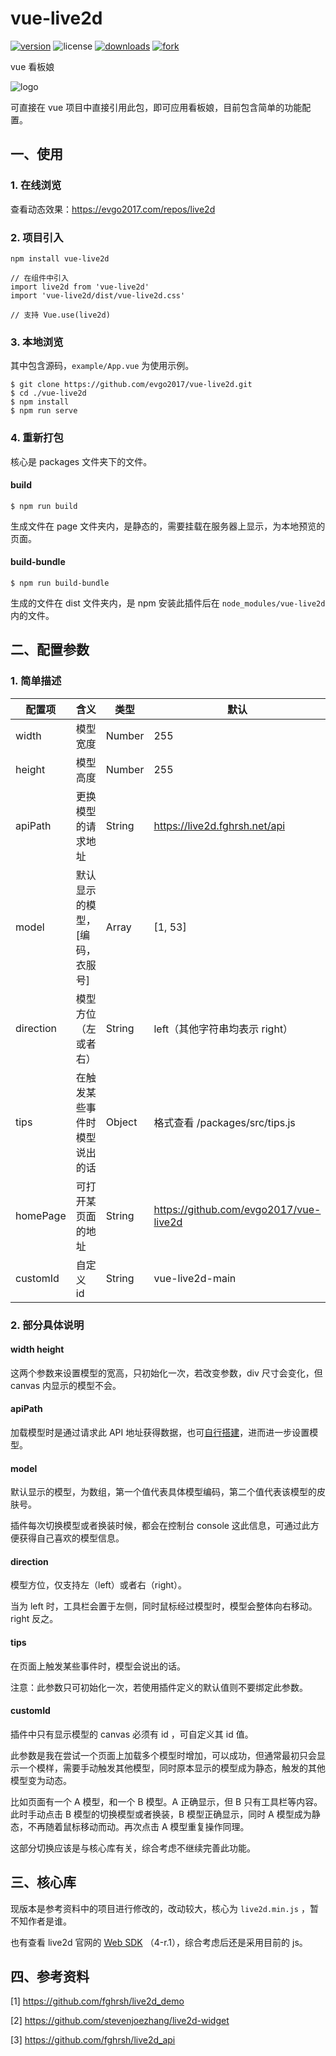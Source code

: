 # vue-live2d

[![version](https://img.shields.io/npm/v/vue-live2d)](https://npm.js) ![license](https://img.shields.io/github/license/evgo2017/vue-live2d) [![downloads](https://img.shields.io/npm/dt/vue-live2d)](<https://www.npmjs.com/package/vue-live2d> ) [![fork](https://img.shields.io/github/forks/evgo2017/vue-live2d?style=social)](https://github.com/evgo2017/vue-live2d)

vue 看板娘

![logo](https://github.com/evgo2017/vue-live2d/blob/master/public/logo.png)

可直接在 vue 项目中直接引用此包，即可应用看板娘，目前包含简单的功能配置。

## 一、使用

### 1. 在线浏览

查看动态效果：https://evgo2017.com/repos/live2d

### 2. 项目引入

```
npm install vue-live2d

// 在组件中引入
import live2d from 'vue-live2d'
import 'vue-live2d/dist/vue-live2d.css'

// 支持 Vue.use(live2d)
```
### 3. 本地浏览

其中包含源码，`example/App.vue` 为使用示例。

```
$ git clone https://github.com/evgo2017/vue-live2d.git
$ cd ./vue-live2d
$ npm install
$ npm run serve
```

### 4. 重新打包

核心是 packages 文件夹下的文件。

#### build

```
$ npm run build
```

 生成文件在 page 文件夹内，是静态的，需要挂载在服务器上显示，为本地预览的页面。

#### build-bundle

```
$ npm run build-bundle
```

生成的文件在 dist 文件夹内，是 npm 安装此插件后在 `node_modules/vue-live2d` 内的文件。

## 二、配置参数

### 1. 简单描述

| 配置项    | 含义                           | 类型   | 默认                                   |
| --------- | ------------------------------ | ------ | -------------------------------------- |
| width     | 模型宽度                       | Number | 255                                    |
| height    | 模型高度                       | Number | 255                                    |
| apiPath   | 更换模型的请求地址             | String | https://live2d.fghrsh.net/api          |
| model     | 默认显示的模型，[编码，衣服号] | Array  | [1, 53]                                |
| direction | 模型方位（左或者右）           | String | left（其他字符串均表示 right）         |
| tips      | 在触发某些事件时模型说出的话   | Object | 格式查看 /packages/src/tips.js         |
| homePage  | 可打开某页面的地址             | String | https://github.com/evgo2017/vue-live2d |
| customId  | 自定义 id                      | String | vue-live2d-main                        |

### 2. 部分具体说明

#### width height

这两个参数来设置模型的宽高，只初始化一次，若改变参数，div 尺寸会变化，但 canvas 内显示的模型不会。

#### apiPath

加载模型时是通过请求此 API 地址获得数据，也可[自行搭建](https://github.com/fghrsh/live2d_api)，进而进一步设置模型。

#### model

默认显示的模型，为数组，第一个值代表具体模型编码，第二个值代表该模型的皮肤号。

插件每次切换模型或者换装时候，都会在控制台 console 这此信息，可通过此方便获得自己喜欢的模型信息。

#### direction

模型方位，仅支持左（left）或者右（right）。

当为 left 时，工具栏会置于左侧，同时鼠标经过模型时，模型会整体向右移动。right 反之。

#### tips

在页面上触发某些事件时，模型会说出的话。

注意：此参数只可初始化一次，若使用插件定义的默认值则不要绑定此参数。

#### customId

插件中只有显示模型的 canvas 必须有 id ，可自定义其 id 值。

此参数是我在尝试一个页面上加载多个模型时增加，可以成功，但通常最初只会显示一个模样，需要手动触发其他模型，同时原本显示的模型成为静态，触发的其他模型变为动态。

比如页面有一个 A 模型，和一个 B 模型。A 正确显示，但 B 只有工具栏等内容。此时手动点击 B 模型的切换模型或者换装，B 模型正确显示，同时 A 模型成为静态，不再随着鼠标移动而动。再次点击 A 模型重复操作同理。

这部分切换应该是与核心库有关，综合考虑不继续完善此功能。

## 三、核心库

现版本是参考资料中的项目进行修改的，改动较大，核心为 `live2d.min.js` ，暂不知作者是谁。

也有查看 live2d 官网的 [Web SDK](https://www.live2d.com/download/cubism-sdk/download-web/) （4-r.1），综合考虑后还是采用目前的 js。

## 四、参考资料

[1] https://github.com/fghrsh/live2d_demo

[2] https://github.com/stevenjoezhang/live2d-widget

[3] https://github.com/fghrsh/live2d_api
